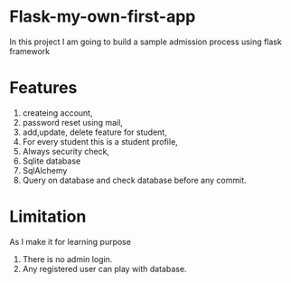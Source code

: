 # Flask-my-own-first-app
In this project I am going to build a sample admission process using flask framework
# Features
1. createing account,
2. password reset using mail,
3. add,update, delete feature for student,
4. For every student this is a student profile,
5. Always security check,
6. Sqlite database
7. SqlAlchemy
8. Query on database and check database before any commit.

# Limitation
As I make it for learning purpose
1. There is no admin login.
2. Any registered user can play with database.
